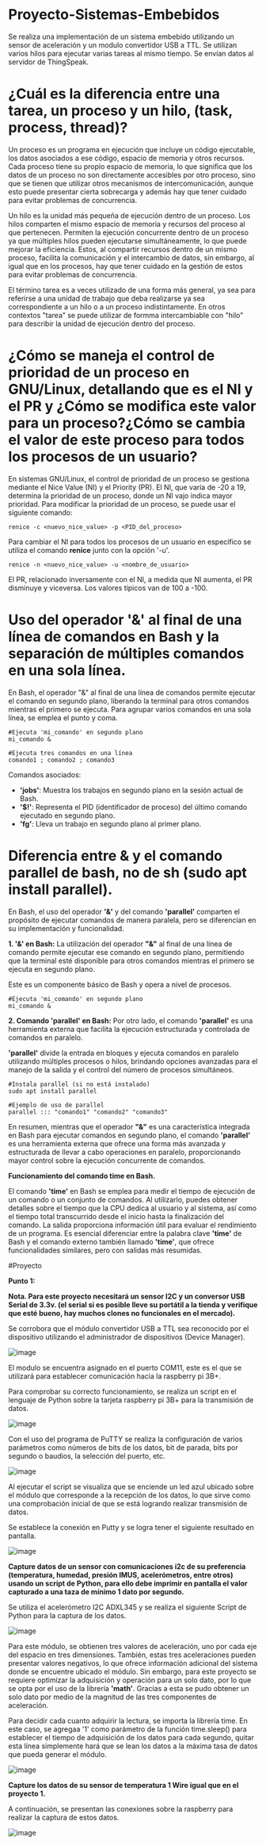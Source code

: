 # Proyecto-Sistemas-Embebidos

Se realiza una implementación de un sistema embebido utilizando un sensor de aceleración y un modulo convertidor USB a TTL. Se utilizan varios hilos para ejecutar varias tareas al mismo tiempo. Se envían datos al servidor de ThingSpeak.

# ¿Cuál es la diferencia entre una tarea, un proceso y un hilo, (task, process, thread)?

Un proceso es un programa en ejecución que incluye un código ejecutable, los datos asociados a ese código, espacio de memoria y otros recursos. Cada proceso tiene su propio espacio de memoria, lo que significa que los datos de un proceso no son directamente accesibles por otro proceso, sino que se tienen que utilizar otros mecanismos de intercomunicación, aunque esto puede presentar cierta sobrecarga y además hay que tener cuidado para evitar problemas de concurrencia.

Un hilo es la unidad más pequeña de ejecución dentro de un proceso. Los hilos comparten el mismo espacio de memoria y recursos del proceso al que pertenecen. Permiten la ejecución concurrente dentro de un proceso ya que múltiples hilos pueden ejecutarse simultáneamente, lo que puede mejorar la eficiencia. Estos, al compartir recursos dentro de un mismo proceso, facilita la comunicación y el intercambio de datos, sin embargo, al igual que en los procesos, hay que tener cuidado en la gestión de estos para evitar problemas de concurrencia.

El término tarea es a veces utilizado de una forma más general, ya sea para referirse a una unidad de trabajo que deba realizarse ya sea correspondiente a un hilo o a un proceso indistintamente. En otros contextos "tarea" se puede utilizar de formma intercambiable con "hilo" para describir la unidad de ejecución dentro del proceso.

# ¿Cómo se maneja el control de prioridad de un proceso en GNU/Linux, detallando que es el NI y el PR y ¿Cómo se modifica este valor para un proceso?¿Cómo se cambia el valor de este proceso para todos los procesos de un usuario?

En sistemas GNU/Linux, el control de prioridad de un proceso se gestiona mediante el Nice Value (NI) y el Priority (PR). El NI, que varía de -20 a 19, determina la prioridad de un proceso, donde un NI vajo indica mayor prioridad. Para modificar la prioridad de un proceso, se puede usar el siguiente comando: 

    renice -c <nuevo_nice_value> -p <PID_del_proceso>
    
Para cambiar el NI para todos los procesos de un usuario en específico se utiliza el comando **renice** junto con la opción '-u'.

    renice -n <nuevo_nice_value> -u <nombre_de_usuario>

El PR, relacionado inversamente con el NI, a medida que NI aumenta, el PR disminuye y viceversa. Los valores típicos van de 100 a -100.

# Uso del operador '&' al final de una línea de comandos en Bash y la separación de múltiples comandos en una sola línea.

En Bash, el operador "&" al final de una línea de comandos permite ejecutar el comando en segundo plano, liberando la terminal para otros comandos mientras el primero se ejecuta. Para agrupar varios comandos en una sola línea, se emplea el punto y coma.

    #Ejecuta 'mi_comando' en segundo plano
    mi_comando &

    #Ejecuta tres comandos en una línea
    comando1 ; comando2 ; comando3

Comandos asociados:

- **'jobs'**: Muestra los trabajos en segundo plano en la sesión actual de Bash.
- **'$!'**: Representa el PID (identificador de proceso) del último comando ejecutado en segundo plano.
- **'fg'**: Lleva un trabajo en segundo plano al primer plano.

# Diferencia entre & y el comando parallel de bash, no de sh (sudo apt install parallel).

En Bash, el uso del operador **'&'** y del comando **'parallel'** comparten el propósito de ejecutar comandos de manera paralela, pero se diferencian en su implementación y funcionalidad.

**1. '&' en Bash:** 
La utilización del operador **"&"** al final de una línea de comando permite ejecutar ese comando en segundo plano, permitiendo que la terminal esté disponible para otros comandos mientras el primero se ejecuta en segundo plano. 

Este es un componente básico de Bash y opera a nivel de procesos. 

    #Ejecuta 'mi_comando' en segundo plano
    mi_comando &

**2. Comando 'parallel' en Bash:**
Por otro lado, el comando **'parallel'** es una herramienta externa que facilita la ejecución estructurada y controlada de comandos en paralelo.

**'parallel'** divide la entrada en bloques y ejecuta comandos en paralelo utilizando múltiples procesos o hilos, brindando opciones avanzadas para el manejo de la salida y el control del número de procesos simultáneos.

    #Instala parallel (si no está instalado)
    sudo apt install parallel

    #Ejemplo de uso de parallel
    parallel ::: "comando1" "comando2" "comando3"

En resumen, mientras que el operador **"&"** es una característica integrada en Bash para ejecutar comandos en segundo plano, el comando **'parallel'** es una herramienta externa que ofrece una forma más avanzada y estructurada de llevar a cabo operaciones en paralelo, proporcionando mayor control sobre la ejecución concurrente de comandos.

**Funcionamiento del comando time en Bash.**

El comando **'time'** en Bash se emplea para medir el tiempo de ejecución de un comando o un conjunto de comandos. Al utilizarlo, puedes obtener detalles sobre el tiempo que la CPU dedica al usuario y al sistema, así como el tiempo total transcurrido desde el inicio hasta la finalización del comando. La salida proporciona información útil para evaluar el rendimiento de un programa. Es esencial diferenciar entre la palabra clave **'time'** de Bash y el comando externo también llamado **'time'**, que ofrece funcionalidades similares, pero con salidas más resumidas. 

#Proyecto

**Punto 1:**

**Nota. Para este proyecto necesitará un sensor I2C y un conversor USB Serial de 3.3v. (el serial si es posible lleve su portátil a la tienda y verifique que esté bueno, hay muchos clones no funcionales en el mercado).**

Se corrobora que el módulo convertidor USB a TTL sea reconocido por el dispositivo utilizando el administrador de dispositivos (Device Manager). 

![image](https://github.com/garcia-sebastianf/Proyecto-Sistemas-Embebidos/assets/76495580/1345f422-d0a4-4014-aad4-86b7a7b57d1c)

El modulo se encuentra asignado en el puerto COM11, este es el que se utilizará para establecer comunicación hacia la raspberry pi 3B+.

Para comprobar su correcto funcionamiento, se realiza un script en el lenguaje de Python sobre la tarjeta raspberry pi 3B+ para la transmisión de datos. 

![image](https://github.com/garcia-sebastianf/Proyecto-Sistemas-Embebidos/assets/76495580/93ea4020-7791-4da1-b55e-317cd919f3f8)

Con el uso del programa de PuTTY se realiza la configuración de varios parámetros como números de bits de los datos, bit de parada, bits por segundo o baudios, la selección del puerto, etc.

![image](https://github.com/garcia-sebastianf/Proyecto-Sistemas-Embebidos/assets/76495580/274d2d96-1e5f-4258-b169-cb6eadb36534)

Al ejecutar el script se visualiza que se enciende un led azul ubicado sobre el módulo que corresponde a la recepción de los datos, lo que sirve como una comprobación inicial de que se está logrando realizar transmisión de datos. 

Se establece la conexión en Putty y se logra tener el siguiente resultado en pantalla.

![image](https://github.com/garcia-sebastianf/Proyecto-Sistemas-Embebidos/assets/76495580/62db8de2-35e2-413a-af26-ba4ed95f9890)

**Capture datos de un sensor con comunicaciones i2c de su preferencia (temperatura, humedad, presión IMUS, acelerómetros, entre otros) usando un script de Python, para ello debe imprimir en pantalla el valor capturado a una taza de mínimo 1 dato por segundo.**

Se utiliza el acelerómetro I2C ADXL345 y se realiza el siguiente Script de Python para la captura de los datos. 

![image](https://github.com/garcia-sebastianf/Proyecto-Sistemas-Embebidos/assets/76495580/7b56be9d-b478-4f37-85c1-f568578510dc)

Para este módulo, se obtienen tres valores de aceleración, uno por cada eje del espacio en tres dimensiones. También, estas tres aceleraciones pueden presentar valores negativos, lo que ofrece información adicional del sistema donde se encuentre ubicado el módulo. Sin embargo, para este proyecto se requiere optimizar la adquisición y operación para un solo dato, por lo que se opta por el uso de la librería **'math'**. Gracias a esta se pudo obtener un solo dato por medio de la magnitud de las tres componentes de aceleración. 

Para decidir cada cuanto adquirir la lectura, se importa la librería time. En este caso, se agregaa '1' como parámetro de la función time.sleep() para establecer el tiempo de adquisición de los datos para cada segundo, quitar esta línea simplemente hará que se lean los datos a la máxima tasa de datos que pueda generar el módulo. 

![image](https://github.com/garcia-sebastianf/Proyecto-Sistemas-Embebidos/assets/76495580/41e67b36-dd1e-48d5-b5dd-d66fdb1f3d0f)

**Capture los datos de su sensor de temperatura 1 Wire igual que en el proyecto 1.**

A continuación, se presentan las conexiones sobre la raspberry para realizar la captura de estos datos. 

![image](https://github.com/garcia-sebastianf/Proyecto-Sistemas-Embebidos/assets/76495580/69e36c78-ce99-4189-b951-cc5f90fd9985)

